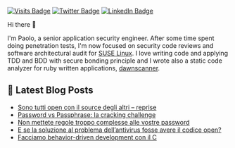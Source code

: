 <!--
    Inspired by https://raw.githubusercontent.com/braydoncoyer/braydoncoyer/main/README.md
-->
<!-- [![thesp0nge's GitHub Banner](./assets/logo.png)](https://codiceinsicuro.it) -->

[![Visits Badge](https://badges.pufler.dev/visits/thesp0nge/thesp0nge)](https://codiceinsicuro.it)
[![Twitter Badge](https://img.shields.io/badge/Twitter-Profile-informational?style=flat&logo=twitter&logoColor=white&color=1CA2F1)](https://twitter.com/thesp0nge)
[![LinkedIn Badge](https://img.shields.io/badge/LinkedIn-Profile-informational?style=flat&logo=linkedin&logoColor=white&color=0D76A8)](https://www.linkedin.com/in/paolo-perego/)

Hi there 👋

I'm Paolo, a senior application security engineer. After some time spent doing
penetration tests, I'm now focused on security code reviews and software
architectural audit for [SUSE Linux](https://www.suse.com).
I love writing code and applying TDD and BDD with secure bonding principle and
I wrote also a static code analyzer for ruby written applications,
[dawnscanner](https://github.com/thesp0nge/dawnscanner).

## 📝 Latest Blog Posts
<!-- BLOG-POST-LIST:START -->
- [Sono tutti open con il source degli altri – reprise](https://codiceinsicuro.it/2022/05/10/sono-tutti-open-con-il-source-degli-altri-reprise/)
- [Password vs Passphrase: la cracking challenge](https://codiceinsicuro.it/2022/04/21/password-vs-passphrase-la-cracking-challenge/)
- [Non mettete regole troppo complesse alle vostre password](https://codiceinsicuro.it/2022/04/16/non-mettete-regole-troppo-complesse-alle-vostre-password/)
- [E se la soluzione al problema dell’antivirus fosse avere il codice open?](https://codiceinsicuro.it/2022/04/04/e-se-il-problema-dell-antivirus-fosse-avere-il-codice-open/)
- [Facciamo behavior-driven development con il C](https://codiceinsicuro.it/2022/04/01/facciamo-behavior-driven-development-con-il-c/)
<!-- BLOG-POST-LIST:END -->

<!--
**thesp0nge/thesp0nge** is a ✨ _special_ ✨ repository because its `README.md` (this file) appears on your GitHub profile.

Here are some ideas to get you started:

- 🔭 I’m currently working on ...
- 🌱 I’m currently learning ...
- 👯 I’m looking to collaborate on ...
- 🤔 I’m looking for help with ...
- 💬 Ask me about ...
- 📫 How to reach me: ...
- 😄 Pronouns: ...
- ⚡ Fun fact: ...
-->

